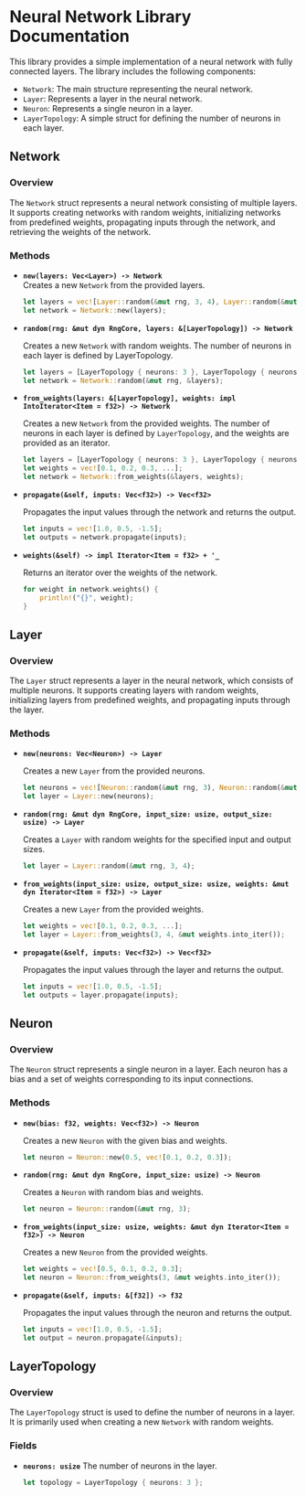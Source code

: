 # Neural Network Library Documentation

This library provides a simple implementation of a neural network with fully connected layers. The library includes the following components:

- `Network`: The main structure representing the neural network.
- `Layer`: Represents a layer in the neural network.
- `Neuron`: Represents a single neuron in a layer.
- `LayerTopology`: A simple struct for defining the number of neurons in each layer.

## Network

### Overview
The `Network` struct represents a neural network consisting of multiple layers. It supports creating networks with random weights, initializing networks from predefined weights, propagating inputs through the network, and retrieving the weights of the network.

### Methods

- **`new(layers: Vec<Layer>) -> Network`**  
  Creates a new `Network` from the provided layers.
  ```rust
  let layers = vec![Layer::random(&mut rng, 3, 4), Layer::random(&mut rng, 4, 2)];
  let network = Network::new(layers);
-  **`random(rng: &mut dyn RngCore, layers: &[LayerTopology]) -> Network`**

    Creates a new `Network` with random weights. The number of neurons in each layer is defined by LayerTopology.

    ```rust
    let layers = [LayerTopology { neurons: 3 }, LayerTopology { neurons: 4 }, LayerTopology { neurons: 2 }];
    let network = Network::random(&mut rng, &layers);
-  **`from_weights(layers: &[LayerTopology], weights: impl IntoIterator<Item = f32>) -> Network`**

    Creates a new `Network` from the provided weights. The number of neurons in each layer is defined by `LayerTopology`, and the weights are provided as an iterator.

    ```rust
    let layers = [LayerTopology { neurons: 3 }, LayerTopology { neurons: 4 }, LayerTopology { neurons: 2 }];
    let weights = vec![0.1, 0.2, 0.3, ...];
    let network = Network::from_weights(&layers, weights);
-  **`propagate(&self, inputs: Vec<f32>) -> Vec<f32>`**

    Propagates the input values through the network and returns the output.

    ```rust
    let inputs = vec![1.0, 0.5, -1.5];
    let outputs = network.propagate(inputs);
-  **`weights(&self) -> impl Iterator<Item = f32> + '_`**

    Returns an iterator over the weights of the network.

    ```rust
    for weight in network.weights() {
        println!("{}", weight);
    }

## Layer
### Overview

The `Layer` struct represents a layer in the neural network, which consists of multiple neurons. It supports creating layers with random weights, initializing layers from predefined weights, and propagating inputs through the layer.
### Methods

-  **`new(neurons: Vec<Neuron>) -> Layer`**

    Creates a new `Layer` from the provided neurons.

    ```rust
    let neurons = vec![Neuron::random(&mut rng, 3), Neuron::random(&mut rng, 3)];
    let layer = Layer::new(neurons);
-  **`random(rng: &mut dyn RngCore, input_size: usize, output_size: usize) -> Layer`**

    Creates a `Layer` with random weights for the specified input and output sizes.

    ```rust
    let layer = Layer::random(&mut rng, 3, 4);
-  **`from_weights(input_size: usize, output_size: usize, weights: &mut dyn Iterator<Item = f32>) -> Layer`**

    Creates a new `Layer` from the provided weights.

    ```rust
    let weights = vec![0.1, 0.2, 0.3, ...];
    let layer = Layer::from_weights(3, 4, &mut weights.into_iter());
-  **`propagate(&self, inputs: Vec<f32>) -> Vec<f32>`**

    Propagates the input values through the layer and returns the output.

    ```rust
    let inputs = vec![1.0, 0.5, -1.5];
    let outputs = layer.propagate(inputs);

## Neuron
### Overview

The `Neuron` struct represents a single neuron in a layer. Each neuron has a bias and a set of weights corresponding to its input connections.
### Methods

-  **`new(bias: f32, weights: Vec<f32>) -> Neuron`**
    
    Creates a new `Neuron` with the given bias and weights.

    ```rust
    let neuron = Neuron::new(0.5, vec![0.1, 0.2, 0.3]);

-  **`random(rng: &mut dyn RngCore, input_size: usize) -> Neuron`**
    
    Creates a `Neuron` with random bias and weights.

    ```rust
    let neuron = Neuron::random(&mut rng, 3);

-  **`from_weights(input_size: usize, weights: &mut dyn Iterator<Item = f32>) -> Neuron`**

    Creates a new `Neuron` from the provided weights.

    ```rust
    let weights = vec![0.5, 0.1, 0.2, 0.3];
    let neuron = Neuron::from_weights(3, &mut weights.into_iter());

- **`propagate(&self, inputs: &[f32]) -> f32`**

    Propagates the input values through the neuron and returns the output.

    ```rust
    let inputs = vec![1.0, 0.5, -1.5];
    let output = neuron.propagate(&inputs);

## LayerTopology
### Overview

The `LayerTopology` struct is used to define the number of neurons in a layer. It is primarily used when creating a new `Network` with random weights.
### Fields

-  **`neurons: usize`**
    The number of neurons in the layer.

    ```rust
    let topology = LayerTopology { neurons: 3 };    